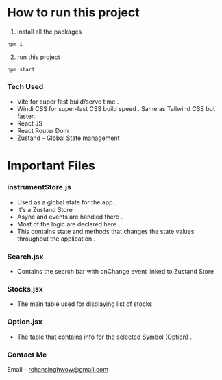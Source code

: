 # How to run this project

1. install all the packages

```
npm i
```

2. run this project

```
npm start
```

### Tech Used

- Vite for super fast build/serve time .
- Windi CSS for super-fast CSS build speed . Same as Tailwind CSS but faster.
- React JS
- React Router Dom
- Zustand - Global State management

# Important Files

### instrumentStore.js

- Used as a global state for the app .
- It's a Zustand Store
- Async and events are handled there .
- Most of the logic are declared here .
- This contains state and methods that changes the state values throughout the application .

### Search.jsx

- Contains the search bar with onChange event linked to Zustand Store

### Stocks.jsx

- The main table used for displaying list of stocks

### Option.jsx

- The table that contains info for the selected Symbol (Option) .

### Contact Me

Email - rohansinghwow@gmail.com
